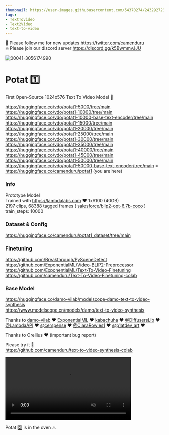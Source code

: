 ```yaml
---
thumbnail: https://user-images.githubusercontent.com/54370274/243292723-fa703668-a931-41e1-8bcf-19c72203980b.png
tags:
- TextTovideo
- Text2Video
- text-to-video 
---
```


🐣 Please follow me for new updates https://twitter.com/camenduru <br />
🔥 Please join our discord server https://discord.gg/k5BwmmvJJU

![00041-3056174990](https://github.com/camenduru/Text-To-Video-Finetuning-colab/assets/54370274/fa703668-a931-41e1-8bcf-19c72203980b)

# Potat 1️⃣ 
First Open-Source 1024x576 Text To Video Model 🥳  

https://huggingface.co/vdo/potat1-5000/tree/main <br />
https://huggingface.co/vdo/potat1-10000/tree/main <br />
https://huggingface.co/vdo/potat1-10000-base-text-encoder/tree/main <br />
https://huggingface.co/vdo/potat1-15000/tree/main <br />
https://huggingface.co/vdo/potat1-20000/tree/main <br />
https://huggingface.co/vdo/potat1-25000/tree/main <br />
https://huggingface.co/vdo/potat1-30000/tree/main <br />
https://huggingface.co/vdo/potat1-35000/tree/main <br />
https://huggingface.co/vdo/potat1-40000/tree/main <br />
https://huggingface.co/vdo/potat1-45000/tree/main <br /> 
https://huggingface.co/vdo/potat1-50000/tree/main <br />
https://huggingface.co/vdo/potat1-50000-base-text-encoder/tree/main = https://huggingface.co/camenduru/potat1 (you are here) <br />


### Info
Prototype Model <br />
Trained with https://lambdalabs.com ❤ 1xA100 (40GB) <br />
2197 clips, 68388 tagged frames ( [salesforce/blip2-opt-6.7b-coco](https://huggingface.co/Salesforce/blip2-opt-6.7b-coco) ) <br />
train_steps: 10000 <br />

### Dataset & Config
https://huggingface.co/camenduru/potat1_dataset/tree/main

### Finetuning
https://github.com/Breakthrough/PySceneDetect <br />
https://github.com/ExponentialML/Video-BLIP2-Preprocessor <br />
https://github.com/ExponentialML/Text-To-Video-Finetuning <br />
https://github.com/camenduru/Text-To-Video-Finetuning-colab <br />

### Base Model
https://huggingface.co/damo-vilab/modelscope-damo-text-to-video-synthesis <br />
https://www.modelscope.cn/models/damo/text-to-video-synthesis <br />

Thanks to [damo-vilab](https://damo.alibaba.com/) ❤ [ExponentialML](https://github.com/ExponentialML) ❤ [kabachuha](https://github.com/kabachuha) ❤ [@DiffusersLib](https://twitter.com/DiffusersLib) ❤ [@LambdaAPI](https://twitter.com/LambdaAPI) ❤ [@cerspense](https://twitter.com/cerspense) ❤ [@CiaraRowles1](https://twitter.com/CiaraRowles1) ❤ [@p1atdev_art](https://twitter.com/p1atdev_art)  ❤ <br />

Thanks to Orellius ❤ (important bug report) <br />

Please try it 🐣 <br />
https://github.com/camenduru/text-to-video-synthesis-colab <br />

<video src="https://github-production-user-asset-6210df.s3.amazonaws.com/54370274/244223223-c5201c8a-2815-4533-9474-1e312c564f4e.mp4" data-canonical-src="https://github-production-user-asset-6210df.s3.amazonaws.com/54370274/244223223-c5201c8a-2815-4533-9474-1e312c564f4e.mp4" controls="controls" muted="muted" class="d-block rounded-bottom-2 border-top width-fit" style="max-height:640px; min-height: 200px"></video>

Potat 2️⃣ is in the oven ♨ <br />